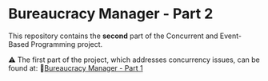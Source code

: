 
# Bureaucracy Manager - Part 2

This repository contains the __**second**__ part of the Concurrent and Event-Based Programming project.

 ⚠️ The first part of the project, which addresses concurrency issues, can be found at: 🔗[Bureaucracy Manager - Part 1](https://github.com/MalinaNeag/bureaucratic-system)
